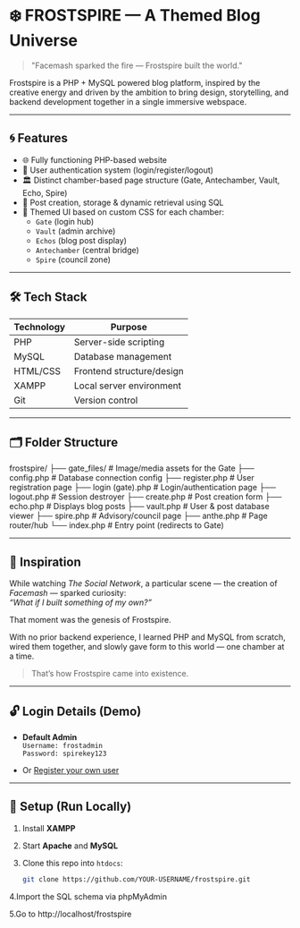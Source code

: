 # ❄️ FROSTSPIRE — A Themed Blog Universe

> "Facemash sparked the fire — Frostspire built the world."

Frostspire is a PHP + MySQL powered blog platform, inspired by the creative energy and driven by the ambition to bring design, storytelling, and backend development together in a single immersive webspace.

---

## 🌀 Features

- 🌐 Fully functioning PHP-based website
- 🔐 User authentication system (login/register/logout)
- 🏛️ Distinct chamber-based page structure (Gate, Antechamber, Vault, Echo, Spire)
- 📝 Post creation, storage & dynamic retrieval using SQL
- 🎨 Themed UI based on custom CSS for each chamber:
  - `Gate` (login hub)
  - `Vault` (admin archive)
  - `Echos` (blog post display)
  - `Antechamber` (central bridge)
  - `Spire` (council zone)

---

## 🛠️ Tech Stack

| Technology | Purpose                  |
|------------|--------------------------|
| PHP        | Server-side scripting    |
| MySQL      | Database management      |
| HTML/CSS   | Frontend structure/design|
| XAMPP      | Local server environment |
| Git        | Version control          |

---

## 🗂️ Folder Structure
frostspire/
├── gate_files/ # Image/media assets for the Gate
├── config.php # Database connection config
├── register.php # User registration page
├── login (gate).php # Login/authentication page
├── logout.php # Session destroyer
├── create.php # Post creation form
├── echo.php # Displays blog posts
├── vault.php # User & post database viewer
├── spire.php # Advisory/council page
├── anthe.php # Page router/hub
└── index.php # Entry point (redirects to Gate)

---

## 💬 Inspiration

While watching *The Social Network*, a particular scene — the creation of *Facemash* — sparked curiosity:  
*“What if I built something of my own?”*

That moment was the genesis of Frostspire.

With no prior backend experience, I learned PHP and MySQL from scratch, wired them together, and slowly gave form to this world — one chamber at a time.

> That’s how Frostspire came into existence.

---

## 🔓 Login Details (Demo)

- **Default Admin**  
  `Username: frostadmin`  
  `Password: spirekey123`

- Or [Register your own user](register.php)

---

## 🚀 Setup (Run Locally)

1. Install **XAMPP**
2. Start **Apache** and **MySQL**
3. Clone this repo into `htdocs`:

   ```bash
   git clone https://github.com/YOUR-USERNAME/frostspire.git
4.Import the SQL schema via phpMyAdmin

5.Go to http://localhost/frostspire


